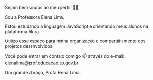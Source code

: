 Sejam bem vindos ao meu perfil! 💙💙

Sou a Professora Elena Lima.

Estou estudando a linguagem JavaScript e orientando meus alunos na plataforma Alura.

Utilizo esse espaço para minha organização e compartilhamento dos projetos desenvolvidos.

Você pode entrar em contato comigo 📫 através do e-mail:
elenalima@prof.educacao.sp.gov.br


Um grande abraço,
Profa Elena Lima.
